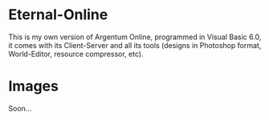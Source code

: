 # Eternal-Online
This is my own version of Argentum Online, programmed in Visual Basic 6.0, it comes with its Client-Server and all its tools (designs in Photoshop format, World-Editor, resource compressor, etc).

# Images

Soon...
